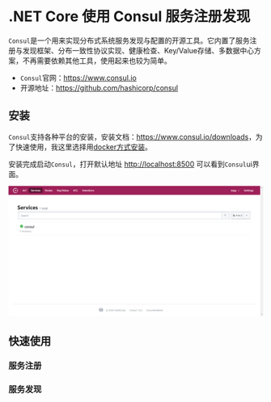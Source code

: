 # .NET Core 使用 Consul 服务注册发现

`Consul`是一个用来实现分布式系统服务发现与配置的开源工具。它内置了服务注册与发现框架、分布一致性协议实现、健康检查、Key/Value存储、多数据中心方案，不再需要依赖其他工具，使用起来也较为简单。

- `Consul`官网：<https://www.consul.io>
- 开源地址：<https://github.com/hashicorp/consul>

## 安装

`Consul`支持各种平台的安装，安装文档：<https://www.consul.io/downloads>，为了快速使用，我这里选择用[docker方式安装](../docker/repo/consul.md)。

安装完成启动`Consul`，打开默认地址 <http://localhost:8500> 可以看到`Consul`ui界面。

![ ](./images/consul-01.png)

## 快速使用

### 服务注册

### 服务发现
